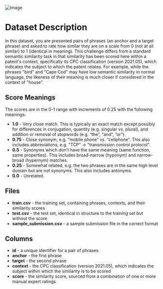 
<!DOCTYPE html>
<html lang="en">
<head>
    <meta charset="UTF-8">
    <meta name="viewport" content="width=device-width, initial-scale=1.0">
</head>
<body>
    <img src="https://www.marktechpost.com/wp-content/uploads/2022/09/Screen-Shot-2022-09-05-at-9.37.26-AM.png" alt="Image">
</body>
</html>


<!DOCTYPE html>
<html lang="en">
<head>
<meta charset="UTF-8">
<meta name="viewport" content="width=device-width, initial-scale=1.0">


</head>
<body>

<h1>Dataset Description</h1>

<p>In this dataset, you are presented pairs of phrases (an anchor and a target phrase) and asked to rate how similar they are on a scale from 0 (not at all similar) to 1 (identical in meaning). This challenge differs from a standard semantic similarity task in that similarity has been scored here within a patent's context, specifically its CPC classification (version 2021.05), which indicates the subject to which the patent relates. For example, while the phrases "bird" and "Cape Cod" may have low semantic similarity in normal language, the likeness of their meaning is much closer if considered in the context of "house".</p>

<h2>Score Meanings</h2>
<p>The scores are in the 0-1 range with increments of 0.25 with the following meanings:</p>
<ul>
  <li><strong>1.0</strong> - Very close match. This is typically an exact match except possibly for differences in conjugation, quantity (e.g. singular vs. plural), and addition or removal of stopwords (e.g. “the”, “and”, “or”).</li>
  <li><strong>0.75</strong> - Close synonym, e.g. “mobile phone” vs. “cellphone”. This also includes abbreviations, e.g. "TCP" -> "transmission control protocol".</li>
  <li><strong>0.5</strong> - Synonyms which don’t have the same meaning (same function, same properties). This includes broad-narrow (hyponym) and narrow-broad (hypernym) matches.</li>
  <li><strong>0.25</strong> - Somewhat related, e.g. the two phrases are in the same high level domain but are not synonyms. This also includes antonyms.</li>
  <li><strong>0.0</strong> - Unrelated.</li>
</ul>

<h2>Files</h2>
<ul>
  <li><strong>train.csv</strong> - the training set, containing phrases, contexts, and their similarity scores</li>
  <li><strong>test.csv</strong> - the test set, identical in structure to the training set but without the score</li>
  <li><strong>sample_submission.csv</strong> - a sample submission file in the correct format</li>
</ul>

<h2>Columns</h2>
<ul>
  <li><strong>id</strong> - a unique identifier for a pair of phrases</li>
  <li><strong>anchor</strong> - the first phrase</li>
  <li><strong>target</strong> - the second phrase</li>
  <li><strong>context</strong> - the CPC classification (version 2021.05), which indicates the subject within which the similarity is to be scored</li>
  <li><strong>score</strong> - the similarity score, sourced from a combination of one or more manual expert ratings</li>
</ul>

</body>
</html>
